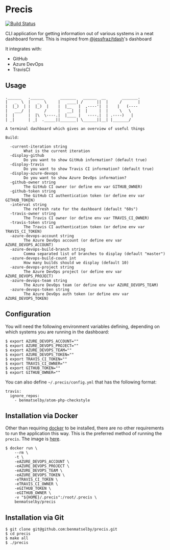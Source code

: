# Precis

[![Build Status](https://travis-ci.org/benmatselby/precis.png?branch=master)](https://travis-ci.org/benmatselby/precis)

CLI application for getting information out of various systems in a neat dashboard format. This is inspired from [@jessfraz/tdash](https://github.com/jessfraz/tdash)'s dashboard

It integrates with:

- GitHub
- Azure DevOps
- TravisCI

## Usage

```
.______   .______       _______   ______  __       _______.
|   _  \  |   _  \     |   ____| /      ||  |     /       |
|  |_)  | |  |_)  |    |  |__   |  ,----'|  |    |   (----
|   ___/  |      /     |   __|  |  |     |  |     \   \
|  |      |  |\  \----.|  |____ |   ----.|  | .----)   |
| _|      | _|  ._____||_______| \______||__| |_______/

A terminal dashboard which gives an overview of useful things

Build:

  -current-iteration string
        What is the current iteration
  -display-github
        Do you want to show GitHub information? (default true)
  -display-travis
        Do you want to show Travis CI information? (default true)
  -display-azure-devops
        Do you want to show Azure DevOps information?
  -github-owner string
        The GitHub CI owner (or define env var GITHUB_OWNER)
  -github-token string
        The GitHub CI authentication token (or define env var GITHUB_TOKEN)
  -interval string
        The refresh rate for the dashboard (default "60s")
  -travis-owner string
        The Travis CI owner (or define env var TRAVIS_CI_OWNER)
  -travis-token string
        The Travis CI authentication token (or define env var TRAVIS_CI_TOKEN)
  -azure-devops-account string
        The Azure DevOps account (or define env var AZURE_DEVOPS_ACCOUNT)
  -azure-devops-build-branch string
        Comma separated list of branches to display (default "master")
  -azure-devops-build-count int
        How many builds should we display (default 10)
  -azure-devops-project string
        The Azure DevOps project (or define env var AZURE_DEVOPS_PROJECT)
  -azure-devops-team string
        The Azure DevOps team (or define env var AZURE_DEVOPS_TEAM)
  -azure-devops-token string
        The Azure DevOps auth token (or define env var AZURE_DEVOPS_TOKEN)
```

## Configuration

You will need the following environment variables defining, depending on which systems you are running in the dashboard:

```
$ export AZURE_DEVOPS_ACCOUNT=""
$ export AZURE_DEVOPS_PROJECT=""
$ export AZURE_DEVOPS_TEAM=""
$ export AZURE_DEVOPS_TOKEN=""
$ export TRAVIS_CI_TOKEN=""
$ export TRAVIS_CI_OWNER=""
$ export GITHUB_TOKEN=""
$ export GITHUB_OWNER=""
```

You can also define `~/.precis/config.yml` that has the following format:

```
travis:
  ignore_repos:
    - benmatselby/atom-php-checkstyle
```


## Installation via Docker

Other than requiring [docker](http://docker.com) to be installed, there are no other requirements to run the application this way. This is the preferred method of running the `precis`. The image is [here](https://hub.docker.com/r/benmatselby/precis/).

```
$ docker run \
    --rm \
    -t \
    -eAZURE_DEVOPS_ACCOUNT \
    -eAZURE_DEVOPS_PROJECT \
    -eAZURE_DEVOPS_TEAM \
    -eAZURE_DEVOPS_TOKEN \
    -eTRAVIS_CI_TOKEN \
    -eTRAVIS_CI_OWNER \
    -eGITHUB_TOKEN \
    -eGITHUB_OWNER \
    -v "${HOME}/.precis":/root/.precis \
    benmatselby/precis
```

## Installation via Git

```
$ git clone git@github.com:benmatselby/precis.git
$ cd precis
$ make all
$ ./precis
```
